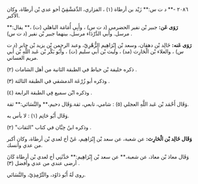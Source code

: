 ٢٠٨٦ -** د ت س:** زَيْد بن أرطاة (١) ، الفزاري، الدِّمَشْقِيّ أخو عدي بْن أرطاة، وكان الأكبر.

**رَوَى عَن:** جبير بْن نفير الحضرمي (د ت س) ، وأَبِي أُمَامَة الباهلي (ت) ،** يقال:** مرسل. وأَبي الدَّرْدَاء مرسل، بينهما جبير بْن نفير (د ت س) .

**رَوَى عَنه:** خَالِد بْن دهقان، وسعد بْن إِبْرَاهِيم الزُّهْرِيّ، وعبد الرحمن بْن يزيد بْن جابر (د ت س) ، والعلاء بْن الْحَارِث (مد) ، وليث بْن أَبي سليم (ت) ، وأَبُو بَكْر بْن عَبد اللَّهِ بْن أَبي مريم الغساني.

ذكره خليفة بْن خياط في الطبقة الثانية من أهل الشامات (٢) .

وذكره أبو زُرْعَة الدمشقي في الطبقة الثالثة (٣) .

وذكره ابْن سميع فِي الطبقة الرابعة (٤) .

وَقَال أَحْمَد بْن عَبد اللَّهِ العجلي (٥) : شامي، تابعي، ثقة.وَقَال دحيم،** والنَّسَائي:** ثقة.

وَقَال أَبُو حَاتِم (١) : لا بأس به.

وذكره ابنُ حِبَّان في كتاب "الثقات" (٢) .

**وَقَال خَالِد بْن الْحَارِث:** عن شعبة، عن سعد بْن إِبْرَاهِيم، عَنْ أخ لعدي بْن أرطاة، وكان أكبر من عدي وأنسك.

وَقَال معاذ بْن معاذ، عن شعبة،** عن سعد بْن إِبْرَاهِيم:** حَدَّثَنِي أخ لعدي بْن أرطاة كَانَ أرضى عندي من عدي وأفضل (٣) .

روى لَهُ أَبُو دَاوُد، والتِّرْمِذِيّ، والنَّسَائي.